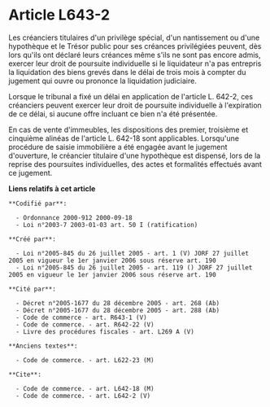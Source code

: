 # Article L643-2

Les créanciers titulaires d'un privilège spécial, d'un nantissement ou d'une hypothèque et le Trésor public pour ses créances
privilégiées peuvent, dès lors qu'ils ont déclaré leurs créances même s'ils ne sont pas encore admis, exercer leur droit de
poursuite individuelle si le liquidateur n'a pas entrepris la liquidation des biens grevés dans le délai de trois mois à
compter du jugement qui ouvre ou prononce la liquidation judiciaire.

Lorsque le tribunal a fixé un délai en application de l'article L. 642-2, ces créanciers peuvent exercer leur droit de
poursuite individuelle à l'expiration de ce délai, si aucune offre incluant ce bien n'a été présentée.

En cas de vente d'immeubles, les dispositions des premier, troisième et cinquième alinéas de l'article L. 642-18 sont
applicables. Lorsqu'une procédure de saisie immobilière a été engagée avant le jugement d'ouverture, le créancier titulaire
d'une hypothèque est dispensé, lors de la reprise des poursuites individuelles, des actes et formalités effectués avant ce
jugement.

**Liens relatifs à cet article**

	**Codifié par**:

	  - Ordonnance 2000-912 2000-09-18
	  - Loi n°2003-7 2003-01-03 art. 50 I (ratification)

	**Créé par**:

	  - Loi n°2005-845 du 26 juillet 2005 - art. 1 (V) JORF 27 juillet 2005 en vigueur le 1er janvier 2006 sous réserve art. 190
	  - Loi n°2005-845 du 26 juillet 2005 - art. 119 () JORF 27 juillet 2005 en vigueur le 1er janvier 2006 sous réserve art. 190

	**Cité par**:

	  - Décret n°2005-1677 du 28 décembre 2005 - art. 268 (Ab)
	  - Décret n°2005-1677 du 28 décembre 2005 - art. 288 (Ab)
	  - Code de commerce - art. R643-1 (V)
	  - Code de commerce. - art. R642-22 (V)
	  - Livre des procédures fiscales - art. L269 A (V)

	**Anciens textes**:

	  - Code de commerce. - art. L622-23 (M)

	**Cite**:

	  - Code de commerce. - art. L642-18 (M)
	  - Code de commerce. - art. L642-2 (V)
